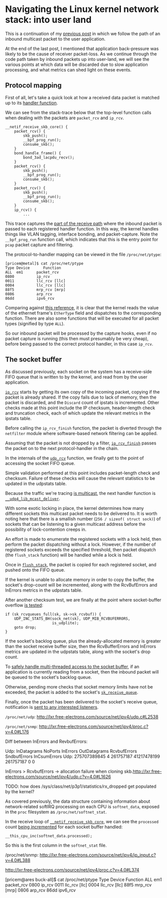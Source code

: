 # Navigating the Linux kernel network stack: into user land

This is a continuation of my [previous post](http://epickrram.blogspot.co.uk/2016/05/navigating-linux-kernel-network-stack.html)
in which we follow the path of an inbound multicast packet to the user application.

 
 
At the end of the last post, I mentioned that application back-pressure was likely to be the cause of receiver packet-loss.
As we continue through the code path taken by inbound packets up into user-land, we will see the various points at which
data will be discarded due to slow application processing, and what metrics can shed light on these events.
 
 

## Protocol mapping

 
 
First of all, let's take a quick look at how a received data packet is matched up to its 
[handler function](http://lxr.free-electrons.com/source/net/core/dev.c?v=4.0#L1735).
 
 
We can see from the stack-trace below that the top-level function calls when dealing with the 
packets are `packet_rcv` and `ip_rcv`. 
 
 

    __netif_receive_skb_core() {
        packet_rcv() {
            skb_push();
            __bpf_prog_run();
            consume_skb();
        }
        bond_handle_frame() {
            bond_3ad_lacpdu_recv();
        }
        packet_rcv() {
            skb_push();
            __bpf_prog_run();
            consume_skb();
        }
        packet_rcv() {
            skb_push();
            __bpf_prog_run();
            consume_skb();
        }
        ip_rcv() {
            ...
 
 
This trace captures the [part of the receive path](http://lxr.free-electrons.com/source/net/core/dev.c?v=4.0#L3671) where 
the inbound packet is passed to each registered handler function. In this way, the kernel handles things like VLAN tagging,
interface bonding, and packet-capture. Note the `__bpf_prog_run` function call, which indicates that this is the 
entry point for `pcap` packet capture and filtering.
 
 
The protocol-to-handler mapping can be viewed in the file `/proc/net/ptype`:
 
    [pricem@metal]$ cat /proc/net/ptype 
    Type Device      Function
    ALL  em1      packet_rcv
    0800          ip_rcv
    0011          llc_rcv [llc]
    0004          llc_rcv [llc]
    88f5          mrp_rcv [mrp]
    0806          arp_rcv
    86dd          ipv6_rcv

 
Comparing against [this reference](https://en.wikipedia.org/wiki/EtherType#Notable_values), it is clear that the kernel
reads the value of the ethernet frame's `EtherType` field and dispatches to the corresponding function. There are also
some functions that will be executed for all packet types (signified by type `ALL`).
 
 
So our inbound packet will be processed by the capture hooks, even if no packet capture is running 
(this then must presumably be very cheap), before being passed to the correct protocol handler, in this case `ip_rcv`.
 
 


## The socket buffer

As discussed previously, each socket on the system has a receive-side FIFO queue that is written to by the kernel,
and read from by the user application.
 

[`ip_rcv`](http://lxr.free-electrons.com/source/net/ipv4/ip_input.c?v=4.0#L376) starts by getting its own copy of the
incoming packet, copying if the packet is already shared. If the copy fails due to lack of memory, then the packet is
discarded, and the `Discard` count of ipstats is incremented. Other checks made at this point include the IP checksum,
header-length check and truncation check, each of which update the relevant metrics in the ipstats table.
 
 
Before calling the `ip_rcv_finish` function, the packet is diverted through the `netfilter` module where software-based
network filtering can be applied.


Assuming that the packet is not dropped by a filter, 
[`ip_rcv_finish`](http://lxr.free-electrons.com/source/net/ipv4/ip_input.c?v=4.0#L312) 
passes the packet on to the next protocol-handler in the chain.
 
 
 
In the internals of the [`udp_rcv`](http://lxr.free-electrons.com/source/net/ipv4/udp.c?v=4.0#L1749) function, we
finally get to the point of accessing the socket FIFO queue.
 
 
Simple validation performed at this point includes packet-length check and checksum. Failure of these checks
will cause the relevant statistics to be updated in the udpstats table.
 
 

Because the traffic we're tracing [is multicast](http://lxr.free-electrons.com/source/net/ipv4/udp.c?v=4.0#L1801), 
the next handler function is [`__udp4_lib_mcast_deliver`](http://lxr.free-electrons.com/source/net/ipv4/udp.c?v=4.0#L1660).

With some exotic locking in place, the kernel determines how many different sockets this multicast packet needs to be delivered to.
It is worth noting here that there is a smallish number (`256 / sizeof( struct sock)`) of sockets that can be listening to 
a given multicast address before the possibility of lock-contention creeps in.

An effort is made to enumerate the registered sockets with a lock held, then perform the packet dispatching without a lock. 
However, if the number of registered sockets exceeds the specified threshold, then packet dispatch (the `flush_stack` function)
will be handled while a lock is held.
 
 
Once in [`flush_stack`](http://lxr.free-electrons.com/source/net/ipv4/udp.c?v=4.0#L1614), the packet is copied for each
registered socket, and pushed onto the FIFO queue.

If the kernel is unable to allocate memory in order to copy the buffer, the socket's drop-count will be incremented, along
with the RcvBufErrors and InErrors metrics in the udpstats table. 
 
 

After another checksum test, we are finally at the point where socket-buffer overflow 
[is tested](http://lxr.free-electrons.com/source/net/ipv4/udp.c?v=4.0#L1584):

    if (sk_rcvqueues_full(sk, sk->sk_rcvbuf)) {
        UDP_INC_STATS_BH(sock_net(sk), UDP_MIB_RCVBUFERRORS,
                         is_udplite);
        goto drop;
    }

If the socket's backlog queue, plus the already-allocated memory is greater than the socket receive buffer size, then the 
RcvBufferErrors and InErrors metrics are updated in the udpstats table, along with the socket's drop count.
 
 
To [safely handle multi-threaded access to the socket buffer](http://lxr.free-electrons.com/source/net/ipv4/udp.c?v=4.0#L1594), 
if an application is currently reading from a socket, then the inbound packet will be queued to the socket's backlog queue.

Otherwise, pending more checks that socket memory limits have not be exceeded, the packet is added to the socket's 
[`sk_receive_queue`](http://lxr.free-electrons.com/source/net/core/sock.c?v=4.0#L439).

 
 
Finally, once the packet has been delivered to the socket's receive queue, notification is 
[sent to any interested listeners](http://lxr.free-electrons.com/source/net/core/sock.c?v=4.0#L474).
 
 
 
`/proc/net/udp`: http://lxr.free-electrons.com/source/net/ipv4/udp.c#L2538

`/proc/net/snmp`: http://lxr.free-electrons.com/source/net/ipv4/proc.c?v=4.0#L176

Diff between InErrors and RevbufErrors:

Udp: InDatagrams NoPorts InErrors OutDatagrams RcvbufErrors SndbufErrors InCsumErrors
Udp: 275707389845 4 261757187 41217478199 261757187 0 0


InErrors > RcvbufErrors -> allocation failure when cloning skb.http://lxr.free-electrons.com/source/net/ipv4/udp.c?v=4.0#L1626




TODO: how does /sys/class/net/p3p1/statistics/rx_dropped get populated by the kernel?










As covered previously, the data structure containing information about network-related softIRQ processing on each CPU
is `softnet_data`, exposed in the `proc` filesystem as `/proc/net/softnet_stat`.

In the receive loop of [`__netif_receive_skb_core`](http://lxr.free-electrons.com/source/net/core/dev.c?v=4.0#L3619), we can see
the `processed` count [being incremented](http://lxr.free-electrons.com/source/net/core/dev.c?v=4.0#L3646) 
for each socket buffer handled:

    __this_cpu_inc(softnet_data.processed);

So this is the first column in the `softnet_stat` file.

/proc/net/snmp: http://lxr.free-electrons.com/source/net/ipv4/ip_input.c?v=4.0#L388


http://lxr.free-electrons.com/source/net/ipv4/proc.c?v=4.0#L374

[pricem@ares buck-all]$ cat /proc/net/ptype 
Type Device      Function
ALL  em1      packet_rcv
0800          ip_rcv
0011          llc_rcv [llc]
0004          llc_rcv [llc]
88f5          mrp_rcv [mrp]
0806          arp_rcv
86dd          ipv6_rcv






